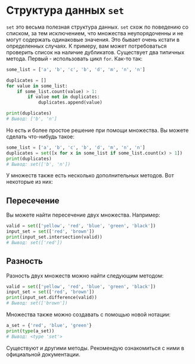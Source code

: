 # Структура данных `set`

`set` это весьма полезная структура данных. `set` схож по поведению
со списком, за тем исключением, что множества неупорядоченны и не могут
содержать одинаковые значения. Это бывает очень кстати в определенных случаях.
К примеру, вам может потребоваться проверить список на наличие дубликатов.
Существует два типичных метода. Первый - использовать цикл `for`. Как-то так:

```python
some_list = ['a', 'b', 'c', 'b', 'd', 'm', 'n', 'n']

duplicates = []
for value in some_list:
    if some_list.count(value) > 1:
        if value not in duplicates:
            duplicates.append(value)

print(duplicates)
# Вывод: ['b', 'n']
```

Но есть и более простое решение при помощи множества. Вы можете сделать
что-нибудь такое:

```python
some_list = ['a', 'b', 'c', 'b', 'd', 'm', 'n', 'n']
duplicates = set([x for x in some_list if some_list.count(x) > 1])
print(duplicates)
# Вывод: set(['b', 'n'])
```

У множеств также есть несколько дополнительных методов. Вот некоторые
из них:

## Пересечение

Вы можете найти пересечение двух множества. Например:

```python
valid = set(['yellow', 'red', 'blue', 'green', 'black'])
input_set = set(['red', 'brown'])
print(input_set.intersection(valid))
# Вывод: set(['red'])
```

## Разность

Разность двух множеств можно найти следующим методом:

```python
valid = set(['yellow', 'red', 'blue', 'green', 'black'])
input_set = set(['red', 'brown'])
print(input_set.difference(valid))
# Вывод: set(['brown'])
```

Множества также можно создавать с помощью новой нотации:

```python
a_set = {'red', 'blue', 'green'}
print(type(a_set))
# Вывод: <type 'set'>
```

Существуют и другими методы. Рекомендую ознакомиться с ними в официальной
документации.
